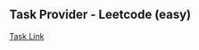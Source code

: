 ## Task Provider - Leetcode (easy)

[Task Link](https://leetcode.com/problems/maximum-product-difference-between-two-pairs/description/?envType=daily-question&envId=2023-12-18)
